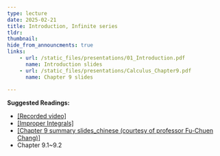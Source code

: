 ```yaml
---
type: lecture
date: 2025-02-21
title: Introduction, Infinite series
tldr: 
thumbnail: 
hide_from_announcments: true
links: 
    - url: /static_files/presentations/01_Introduction.pdf
      name: Introduction slides
    - url: /static_files/presentations/Calculus_Chapter9.pdf
      name: Chapter 9 slides
      
---
```

**Suggested Readings:**
- [[Recorded video]](https://www.youtube.com/watch?v=iuReT8rJHO0)
- [[Improper Integrals]](https://www.youtube.com/playlist?list=PLHNZtBNWQ-84vZcOnM1MI5HwKm3cINM3C)
- [[Chapter 9 summary slides_chinese (courtesy of professor Fu-Chuen Chang)]](/nsysu-calculus2/static_files/presentations/Chap09_Summary_Chinese.pdf)
- Chapter 9.1~9.2
